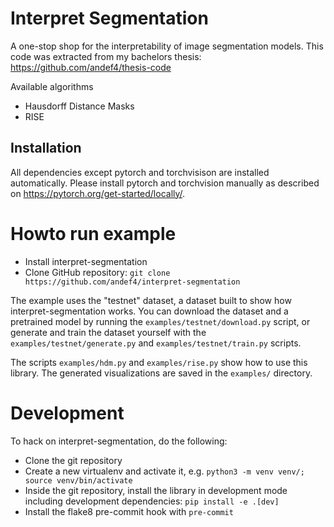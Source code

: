# Interpret Segmentation

A one-stop shop for the interpretability of image segmentation models.
This code was extracted from my bachelors thesis: https://github.com/andef4/thesis-code

Available algorithms

- Hausdorff Distance Masks
- RISE

## Installation

All dependencies except pytorch and torchvisison are installed automatically.
Please install pytorch and torchvision manually as described on https://pytorch.org/get-started/locally/.

# Howto run example

- Install interpret-segmentation
- Clone GitHub repository: `git clone https://github.com/andef4/interpret-segmentation`

The example uses the "testnet" dataset, a dataset built to show how interpret-segmentation works.
You can download the dataset and a pretrained model by running the `examples/testnet/download.py` script,
or generate and train the dataset yourself with the `examples/testnet/generate.py` and `examples/testnet/train.py` scripts.

The scripts `examples/hdm.py` and `examples/rise.py` show how to use this library. The generated visualizations are saved in the `examples/` directory.

# Development

To hack on interpret-segmentation, do the following:

- Clone the git repository
- Create a new virtualenv and activate it, e.g. `python3 -m venv venv/; source venv/bin/activate`
- Inside the git repository, install the library in development mode including development dependencies: `pip install -e .[dev]`
- Install the flake8 pre-commit hook with `pre-commit`
